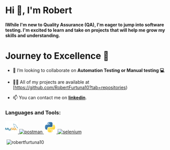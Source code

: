 <h1 align="left">Hi 👋, I'm Robert</h1>

<h4 align="left">IWhile I'm new to Quality Assurance (QA), I'm eager to jump into software testing. I'm excited to learn and take on projects that will help me grow my skills and understanding.</h4>

# Journey to Excellence 🌟

- 👯 I’m looking to collaborate on **Automation Testing or Manual testing 💻**


- 👨‍💻 All of my projects are available at [https://github.com/RobertFurtuna10?tab=repositories)
- 📫 You can contact me on [**linkedin**](https://www.linkedin.com/in/robert-furtun%C4%83-9322aa1b4/).


<h3 align="left">Languages and Tools:</h3>
<p align="left"> <a href="https://www.mysql.com/" target="_blank" rel="noreferrer"> <img src="https://raw.githubusercontent.com/devicons/devicon/master/icons/mysql/mysql-original-wordmark.svg" alt="mysql" width="40" height="40"/> </a> <a href="https://postman.com" target="_blank" rel="noreferrer"> <img src="https://www.vectorlogo.zone/logos/getpostman/getpostman-icon.svg" alt="postman" width="40" height="40"/> </a> <a href="https://www.python.org" target="_blank" rel="noreferrer"> <img src="https://raw.githubusercontent.com/devicons/devicon/master/icons/python/python-original.svg" alt="python" width="40" height="40"/> </a> <a href="https://www.selenium.dev" target="_blank" rel="noreferrer"> <img src="https://raw.githubusercontent.com/detain/svg-logos/780f25886640cef088af994181646db2f6b1a3f8/svg/selenium-logo.svg" alt="selenium" width="40" height="40"/> </a> </p>

<p>&nbsp;<img align="center" src="https://github-readme-stats.vercel.app/api?username=robertfurtuna10&show_icons=true&locale=en" alt="robertfurtuna10" /></p>
